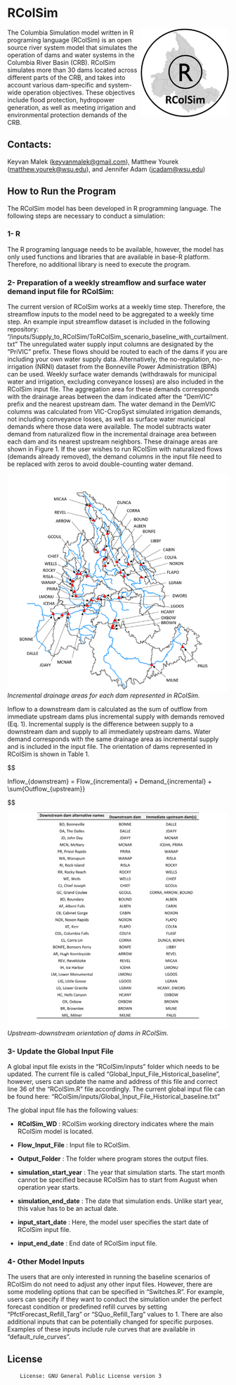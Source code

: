 ﻿# RColSim
 
<img style="float: right;" src="RColSim-logo.png" width="200">

The Columbia Simulation model written in R programing language (RColSim) is an open source river system model that simulates the operation of dams and water systems in the Columbia River Basin (CRB). RColSim simulates more than 30 dams located across different parts of the CRB, and takes into account various dam-specific and system-wide operation objectives. These objectives include flood protection, hydropower generation, as well as meeting irrigation and environmental protection demands of the CRB.

## Contacts: 
Keyvan Malek (keyvanmalek@gmail.com), Matthew Yourek (matthew.yourek@wsu.edu), and Jennifer Adam (jcadam@wsu.edu)


## How to Run the Program
The RColSim model has been developed in R programming language. The following steps are necessary to conduct a simulation:

### 1-	R 
The R programing language needs to be available, however, the model has only used functions and libraries that are available in base-R platform. Therefore, no additional library is need to execute the program.


### 2-	Preparation of a weekly streamflow and surface water demand input file for RColSim:
The current version of RColSim works at a weekly time step. Therefore, the streamflow inputs to the model need to be aggregated to a weekly time step. An example input streamflow dataset is included in the following repository:
“/inputs/Supply_to_RColSim/ToRColSim_scenario_baseline_with_curtailment.txt”
The unregulated water supply input columns are designated by the “PriVIC” prefix. These flows should be routed to each of the dams if you are including your own water supply data. Alternatively, the no-regulation, no-irrigation (NRNI) dataset from the Bonneville Power Administration (BPA) can be used.
Weekly surface water demands (withdrawals for municipal water and irrigation, excluding conveyance losses) are also included in the RColSim input file. The aggregation area for these demands corresponds with the drainage areas between the dam indicated after the “DemVIC” prefix and the nearest upstream dam. The water demand in the DemVIC columns was calculated from VIC-CropSyst simulated irrigation demands, not including conveyance losses, as well as surface water municipal demands where those data were available.  The model subtracts water demand from naturalized flow in the incremental drainage area between each dam and its nearest upstream neighbors. These drainage areas are shown in Figure 1. If the user wishes to run RColSim with naturalized flows (demands already removed), the demand columns in the input file need to be replaced with zeros to avoid double-counting water demand. 

<p align="center">

<img style="float: right;" src="paper/RColSim_dams.png" width="700">

*Incremental drainage areas for each dam represented in RColSim.*

</p>

Inflow to a downstream dam is calculated as the sum of outflow from immediate upstream dams plus incremental supply with demands removed (Eq. 1). Incremental supply is the difference between supply to a downstream dam and supply to all immediately upstream dams. Water demand corresponds with the same drainage area as incremental supply and is included in the input file. The orientation of dams represented in RColSim is shown in Table 1.


$$

Inflow_{downstream} = Flow_{incremental} + Demand_{incremental} + \sum{Outflow_{upstream}}

$$

<p align="center">

<img style="float: right;" src="paper/RColSim_Inflow_points.png" width="700">

*Upstream-downstream orientation of dams in RColSim.* 

</p>

### 3-	Update the Global Input File 
A global input file exists in the “RColSim/inputs” folder which needs to be updated. The current file is called “Global_Input_File_Historical_baseline”, however, users can update the name and address of this file and correct line 36 of the “RColSim.R” file accordingly. The current global input file can be found here: “RColSim/inputs/Global_Input_File_Historical_baseline.txt”

The global input file has the following values:

-	**RColSim_WD** : 
RColSim working directory indicates where the main RColSim model is located.
 
-	**Flow_Input_File** : 
Input file to RColSim.

-	**Output_Folder** : 
The folder where program stores the output files.

-	**simulation_start_year** : 
The year that simulation starts. The start month cannot be specified because RColSim has to start from August when operation year starts.

-	**simulation_end_date** : 
The date that simulation ends. Unlike start year, this value has to be an actual date.

-	**input_start_date** : 
Here, the model user specifies the start date of RColSim input file.

-	**input_end_date** : 
End date of RColSim input file.

### 4- Other Model Inputs
The users that are only interested in running the baseline scenarios of RColSim do not need to adjust any other input files. However, there are some modeling options that can be specified in “Switches.R”. For example, users can specify if they want to conduct the simulation under the perfect forecast condition or predefined refill curves by setting “PfctForecast_Refill_Targ” or “SQuo_Refill_Targ” values to 1. There are also additional inputs that can be potentially changed for specific purposes. Examples of these inputs include rule curves that are available in “default_rule_curves”. 


## License

```
	License: GNU General Public License version 3
	
	
```